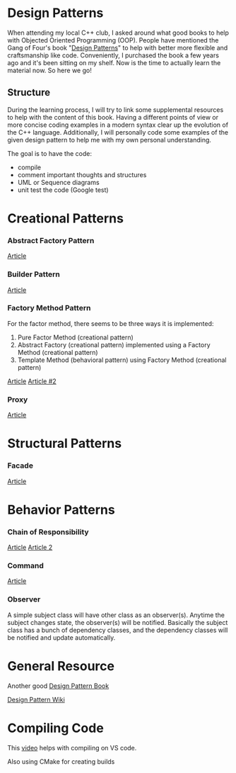 # Design Patterns
When attending my local C++ club, I asked around what good books to help with Objected Oriented Programming (OOP). People have mentioned the Gang of Four's book "[Design Patterns](https://www.amazon.com/Design-Patterns-Object-Oriented-Addison-Wesley-Professional-ebook/dp/B000SEIBB8)" to help with better more flexible and craftsmanship like code. Conveniently, I purchased the book a few years ago and it's been sitting on my shelf. Now is the time to actually learn the material now. So here we go!

## Structure
During the learning process, I will try to link some supplemental resources to help with the content of this book. Having a different points of view or more concise coding examples in a modern syntax clear up the evolution of the C++ language. Additionally, I will personally code some examples of the given design pattern to help me with my own personal understanding.

The goal is to have the code:
* compile
* comment important thoughts and structures
* UML or Sequence diagrams
* unit test the code (Google test)

# Creational Patterns
### Abstract Factory Pattern
[Article](https://refactoring.guru/design-patterns/abstract-factory/cpp/example)

### Builder Pattern
[Article](https://hackernoon.com/c-type-casting-for-c-developers-0c823y9k)

### Factory Method Pattern
For the factor method, there seems to be three ways it is implemented:
1) Pure Factor Method (creational pattern) 
2) Abstract Factory (creational pattern) implemented using a Factory Method (creational pattern) 
3) Template Method (behavioral pattern) using Factory Method (creational pattern) 

[Article](https://refactoring.guru/design-patterns/factory-method/cpp/example)
[Article #2](https://www.modernescpp.com/index.php/factory-method/)

### Proxy
[Article](https://cppcodetips.wordpress.com/2017/03/31/proxy-design-pattern-explained-with-c-sample/)

# Structural Patterns
### Facade
[Article](https://medium.com/@andreaspoyias/design-patterns-a-quick-guide-to-facade-pattern-16e3d2f1bfb6)

# Behavior Patterns
### Chain of Responsibility
[Article](https://en.wikipedia.org/wiki/Chain-of-responsibility_pattern)
[Article 2](https://www.vishalchovatiya.com/chain-of-responsibility-design-pattern-in-modern-cpp/)

### Command
[Article](https://www.bogotobogo.com/DesignPatterns/command.php)

### Observer
A simple subject class will have other class as an observer(s). Anytime the subject changes state, the observer(s) will be notified. Basically the subject class has a bunch of dependency classes, and the dependency classes will be notified and update automatically.

# General Resource
Another good [Design Pattern Book](https://www.cs.up.ac.za/cs/lmarshall/TDP/TDP.html)

[Design Pattern Wiki](https://en.wikipedia.org/wiki/Software_design_pattern#Concurrency_patterns)

# Compiling Code
This [video](https://www.youtube.com/watch?v=3-9sObAg6R0) helps with compiling on VS code.

Also using CMake for creating builds
